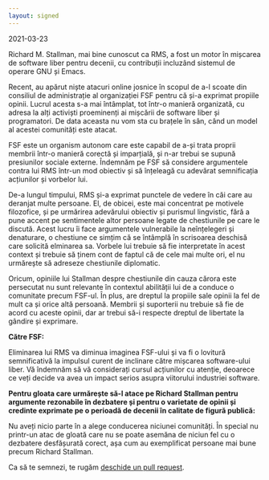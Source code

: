 ```yaml
---
layout: signed
---
```


2021-03-23

Richard M. Stallman, mai bine cunoscut ca RMS, a fost un motor în
mișcarea de software liber pentru decenii, cu contribuții incluzând
sistemul de operare GNU și Emacs.

Recent, au apărut niște atacuri online josnice
în scopul de a-l scoate din consiliul de administrație
al organizației FSF pentru că și-a exprimat propiile
opinii. Lucrul acesta s-a mai întâmplat, tot într-o
manieră organizată, cu adresa la alți activiști proeminenți
ai mișcării de software liber și programatori.
De data aceasta nu vom sta cu brațele în sân, când un
model al acestei comunități este atacat.

FSF este un organism autonom care este capabil de a-și
trata proprii membrii într-o manieră corectă și imparțială,
și n-ar trebui se supună presiunilor sociale externe.
Îndemnăm pe FSF să considere argumentele contra lui RMS
într-un mod obiectiv și să înțeleagă cu adevărat semnificația
acțiunilor și vorbelor lui.

De-a lungul timpului, RMS și-a exprimat punctele de vedere în căi care
au deranjat multe persoane. El, de obicei, este mai concentrat pe
motivele filozofice, și pe urmărirea adevărului obiectiv și purismul
lingvistic, fără a pune accent pe sentimentele altor persoane legate
de chestiunile pe care le discută. Acest lucru îi face argumentele
vulnerabile la neînțelegeri și denaturare, o chestiune ce simțim că se
întâmplă în scrisoarea deschisă care solicită elminarea sa. Vorbele
lui trebuie să fie interpretate în acest context și trebuie să ținem
cont de faptul că de cele mai multe ori, el nu urmărește să adreseze
chestiunile diplomatic.

Oricum, opiniile lui Stallman despre chestiunile din cauza cărora este
persecutat nu sunt relevante în contextul abilității lui de a conduce
o comunitate precum FSF-ul. În plus, are dreptul la propiile sale
opinii la fel de mult ca și orice altă persoană. Membrii și suporterii
nu trebuie să fie de acord cu aceste opinii, dar ar trebui să-i
respecte dreptul de libertate la gândire și exprimare.

**Către FSF:**

Eliminarea lui RMS va diminua imaginea FSF-ului și va fi o lovitură
semnificativă la impulsul curent de inclinare către mișcarea
software-ului liber. Vă îndemnăm să vă considerați cursul acțiunilor
cu atenție, deoarece ce veți decide va avea un impact serios asupra
viitorului industriei software.

**Pentru gloata care urmărește să-l atace pe Richard Stallman pentru
argumente rezonabile în dezbatere și pentru o varietate de opinii și
credinte exprimate pe o perioadă de decenii în calitate de figură
publică:**

Nu aveți nicio parte în a alege conducerea niciunei comunități.  În
special nu printr-un atac de gloată care nu se poate asemăna de niciun
fel cu o dezbatere desfășurată corect, așa cum au exemplificat
persoane mai bune precum Richard Stallman.

Ca să te semnezi, te rugăm [deschide un pull request](https://github.com/rms-support-letter/rms-support-letter.github.io/pulls).

